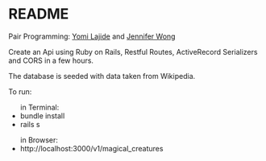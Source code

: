 # README

Pair Programming: [Yomi Lajide](https://github.com/Joll59) and [Jennifer Wong](https://github.com/wongjenn)

Create an Api using Ruby on Rails, Restful Routes, ActiveRecord Serializers and CORS in a few hours.

The database is seeded with data taken from Wikipedia.

<p>To run:</p>
<ul> in Terminal:
<li> bundle install </li>
<li> rails s </li>
</ul>
<ul>in Browser:
<li> http://localhost:3000/v1/magical_creatures </li>
</ul>
